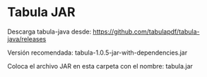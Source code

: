 # Tabula JAR

Descarga tabula-java desde: https://github.com/tabulapdf/tabula-java/releases

Versión recomendada: tabula-1.0.5-jar-with-dependencies.jar

Coloca el archivo JAR en esta carpeta con el nombre: tabula.jar